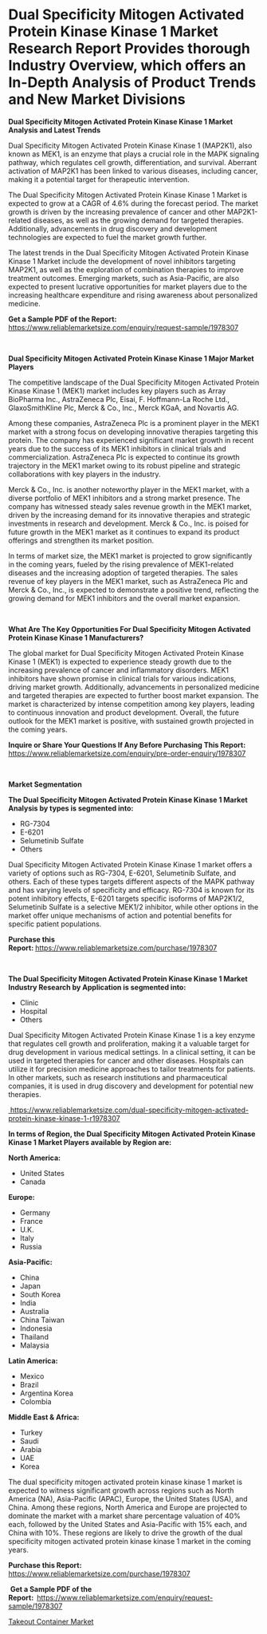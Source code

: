 <p><h1>Dual Specificity Mitogen Activated Protein Kinase Kinase 1 Market Research Report Provides thorough Industry Overview, which offers an In-Depth Analysis of Product Trends and New Market Divisions</h1></p><p><strong>Dual Specificity Mitogen Activated Protein Kinase Kinase 1 Market Analysis and Latest Trends</strong></p>
<p><p>Dual Specificity Mitogen Activated Protein Kinase Kinase 1 (MAP2K1), also known as MEK1, is an enzyme that plays a crucial role in the MAPK signaling pathway, which regulates cell growth, differentiation, and survival. Aberrant activation of MAP2K1 has been linked to various diseases, including cancer, making it a potential target for therapeutic intervention.</p><p>The Dual Specificity Mitogen Activated Protein Kinase Kinase 1 Market is expected to grow at a CAGR of 4.6% during the forecast period. The market growth is driven by the increasing prevalence of cancer and other MAP2K1-related diseases, as well as the growing demand for targeted therapies. Additionally, advancements in drug discovery and development technologies are expected to fuel the market growth further.</p><p>The latest trends in the Dual Specificity Mitogen Activated Protein Kinase Kinase 1 Market include the development of novel inhibitors targeting MAP2K1, as well as the exploration of combination therapies to improve treatment outcomes. Emerging markets, such as Asia-Pacific, are also expected to present lucrative opportunities for market players due to the increasing healthcare expenditure and rising awareness about personalized medicine.</p></p>
<p><strong>Get a Sample PDF of the Report:&nbsp;</strong> <a href="https://www.reliablemarketsize.com/enquiry/request-sample/1978307">https://www.reliablemarketsize.com/enquiry/request-sample/1978307</a></p>
<p>&nbsp;</p>
<p><strong>Dual Specificity Mitogen Activated Protein Kinase Kinase 1 Major Market Players</strong></p>
<p><p>The competitive landscape of the Dual Specificity Mitogen Activated Protein Kinase Kinase 1 (MEK1) market includes key players such as Array BioPharma Inc., AstraZeneca Plc, Eisai, F. Hoffmann-La Roche Ltd., GlaxoSmithKline Plc, Merck & Co., Inc., Merck KGaA, and Novartis AG. </p><p>Among these companies, AstraZeneca Plc is a prominent player in the MEK1 market with a strong focus on developing innovative therapies targeting this protein. The company has experienced significant market growth in recent years due to the success of its MEK1 inhibitors in clinical trials and commercialization. AstraZeneca Plc is expected to continue its growth trajectory in the MEK1 market owing to its robust pipeline and strategic collaborations with key players in the industry.</p><p>Merck & Co., Inc. is another noteworthy player in the MEK1 market, with a diverse portfolio of MEK1 inhibitors and a strong market presence. The company has witnessed steady sales revenue growth in the MEK1 market, driven by the increasing demand for its innovative therapies and strategic investments in research and development. Merck & Co., Inc. is poised for future growth in the MEK1 market as it continues to expand its product offerings and strengthen its market position.</p><p>In terms of market size, the MEK1 market is projected to grow significantly in the coming years, fueled by the rising prevalence of MEK1-related diseases and the increasing adoption of targeted therapies. The sales revenue of key players in the MEK1 market, such as AstraZeneca Plc and Merck & Co., Inc., is expected to demonstrate a positive trend, reflecting the growing demand for MEK1 inhibitors and the overall market expansion.</p></p>
<p>&nbsp;</p>
<p><strong>What Are The Key Opportunities For Dual Specificity Mitogen Activated Protein Kinase Kinase 1 Manufacturers?</strong></p>
<p><p>The global market for Dual Specificity Mitogen Activated Protein Kinase Kinase 1 (MEK1) is expected to experience steady growth due to the increasing prevalence of cancer and inflammatory disorders. MEK1 inhibitors have shown promise in clinical trials for various indications, driving market growth. Additionally, advancements in personalized medicine and targeted therapies are expected to further boost market expansion. The market is characterized by intense competition among key players, leading to continuous innovation and product development. Overall, the future outlook for the MEK1 market is positive, with sustained growth projected in the coming years.</p></p>
<p><strong>Inquire or Share Your Questions If Any Before Purchasing This Report:</strong> <a href="https://www.reliablemarketsize.com/enquiry/pre-order-enquiry/1978307">https://www.reliablemarketsize.com/enquiry/pre-order-enquiry/1978307</a></p>
<p>&nbsp;</p>
<p><strong>Market Segmentation</strong></p>
<p><strong>The Dual Specificity Mitogen Activated Protein Kinase Kinase 1 Market Analysis by types is segmented into:</strong></p>
<p><ul><li>RG-7304</li><li>E-6201</li><li>Selumetinib Sulfate</li><li>Others</li></ul></p>
<p><p>Dual Specificity Mitogen Activated Protein Kinase Kinase 1 market offers a variety of options such as RG-7304, E-6201, Selumetinib Sulfate, and others. Each of these types targets different aspects of the MAPK pathway and has varying levels of specificity and efficacy. RG-7304 is known for its potent inhibitory effects, E-6201 targets specific isoforms of MAP2K1/2, Selumetinib Sulfate is a selective MEK1/2 inhibitor, while other options in the market offer unique mechanisms of action and potential benefits for specific patient populations.</p></p>
<p><strong>Purchase this Report:&nbsp;</strong><a href="https://www.reliablemarketsize.com/purchase/1978307">https://www.reliablemarketsize.com/purchase/1978307</a></p>
<p>&nbsp;</p>
<p><strong>The Dual Specificity Mitogen Activated Protein Kinase Kinase 1 Market Industry Research by Application is segmented into:</strong></p>
<p><ul><li>Clinic</li><li>Hospital</li><li>Others</li></ul></p>
<p><p>Dual Specificity Mitogen Activated Protein Kinase Kinase 1 is a key enzyme that regulates cell growth and proliferation, making it a valuable target for drug development in various medical settings. In a clinical setting, it can be used in targeted therapies for cancer and other diseases. Hospitals can utilize it for precision medicine approaches to tailor treatments for patients. In other markets, such as research institutions and pharmaceutical companies, it is used in drug discovery and development for potential new therapies.</p></p>
<p><a href="https://www.reliablemarketsize.com/dual-specificity-mitogen-activated-protein-kinase-kinase-1-r1978307">&nbsp;https://www.reliablemarketsize.com/dual-specificity-mitogen-activated-protein-kinase-kinase-1-r1978307</a></p>
<p><strong>In terms of Region, the Dual Specificity Mitogen Activated Protein Kinase Kinase 1 Market Players available by Region are:</strong></p>
<p>
    <p> <strong> North America: </strong>
        <ul>
            <li>United States</li>
            <li>Canada</li>
        </ul>
        </p> 
    <p> <strong> Europe: </strong>
        <ul>
            <li>Germany</li>
            <li>France</li>
            <li>U.K.</li>
            <li>Italy</li>
            <li>Russia</li>
        </ul>
        </p> 
    <p> <strong> Asia-Pacific: </strong>
        <ul>
            <li>China</li>
            <li>Japan</li>
            <li>South Korea</li>
            <li>India</li>
            <li>Australia</li>
            <li>China Taiwan</li>
            <li>Indonesia</li>
            <li>Thailand</li>
            <li>Malaysia</li>
        </ul>
        </p> 
    <p> <strong> Latin America: </strong>
        <ul>
            <li>Mexico</li>
            <li>Brazil</li>
            <li>Argentina Korea</li>
            <li>Colombia</li>
        </ul>
        </p> 
    <p> <strong> Middle East & Africa: </strong>
        <ul>
            <li>Turkey</li>
            <li>Saudi</li>
            <li>Arabia</li>
            <li>UAE</li>
            <li>Korea</li>
        </ul>
    </p>
    </p>
<p><p>The dual specificity mitogen activated protein kinase kinase 1 market is expected to witness significant growth across regions such as North America (NA), Asia-Pacific (APAC), Europe, the United States (USA), and China. Among these regions, North America and Europe are projected to dominate the market with a market share percentage valuation of 40% each, followed by the United States and Asia-Pacific with 15% each, and China with 10%. These regions are likely to drive the growth of the dual specificity mitogen activated protein kinase kinase 1 market in the coming years.</p></p>
<p><strong>Purchase this Report: </strong><a href="https://www.reliablemarketsize.com/purchase/1978307">https://www.reliablemarketsize.com/purchase/1978307</a></p>
<p>&nbsp;<strong>Get a Sample PDF of the Report:&nbsp;&nbsp;</strong><a href="https://www.reliablemarketsize.com/enquiry/request-sample/1978307">https://www.reliablemarketsize.com/enquiry/request-sample/1978307</a></p>
<p><strong></strong></p>
<p><p><a href="https://www.linkedin.com/pulse/strategic-insights-global-takeout-container-market-1qfnc?trackingId=THpyJW2bQ1qtONJSzP3h9w%3D%3D">Takeout Container Market</a></p></p>